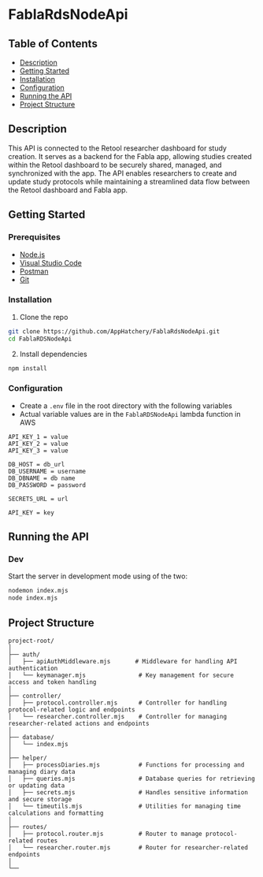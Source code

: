 # FablaRdsNodeApi

## Table of Contents
- [Description](#description)
- [Getting Started](#getting-started)
- [Installation](#installation)
- [Configuration](#configuration)
- [Running the API](#running-the-api)
- [Project Structure](#project-structure)

## Description
This API is connected to the Retool researcher dashboard for study creation. It serves as a backend for the Fabla app, allowing studies created within the Retool dashboard to be securely shared, managed, and synchronized with the app. The API enables researchers to create and update study protocols while maintaining a streamlined data flow between the Retool dashboard and Fabla app.

## Getting Started
### Prerequisites
- [Node.js](https://nodejs.org/en/download/package-manager)
- [Visual Studio Code](https://code.visualstudio.com/)
- [Postman](https://www.postman.com/api-evangelist/images/folder/z0bvv75/downloads)
- [Git](https://git-scm.com/downloads)

### Installation
1. Clone the repo
```bash
git clone https://github.com/AppHatchery/FablaRdsNodeApi.git
cd FablaRDSNodeApi
```

2. Install dependencies
```bash
npm install
```

### Configuration
- Create a `.env` file in the root directory with the following variables
- Actual variable values are in the `FablaRDSNodeApi` lambda function in AWS
```env
API_KEY_1 = value
API_KEY_2 = value
API_KEY_3 = value

DB_HOST = db_url
DB_USERNAME = username
DB_DBNAME = db name
DB_PASSWORD = password

SECRETS_URL = url

API_KEY = key
  ```

## Running the API
### Dev
Start the server in development mode using of the two:
```bash
nodemon index.mjs
node index.mjs
```
## Project Structure

```
project-root/
│
├── auth/
│   ├── apiAuthMiddleware.mjs       # Middleware for handling API authentication
│   └── keymanager.mjs               # Key management for secure access and token handling
│
├── controller/
│   ├── protocol.controller.mjs      # Controller for handling protocol-related logic and endpoints
│   └── researcher.controller.mjs    # Controller for managing researcher-related actions and endpoints
│
├── database/
│   └── index.mjs                    
│
├── helper/
│   ├── processDiaries.mjs           # Functions for processing and managing diary data
│   ├── queries.mjs                  # Database queries for retrieving or updating data
│   ├── secrets.mjs                  # Handles sensitive information and secure storage
│   └── timeutils.mjs                # Utilities for managing time calculations and formatting
│
├── routes/
│   ├── protocol.router.mjs          # Router to manage protocol-related routes
│   └── researcher.router.mjs        # Router for researcher-related endpoints
│
└──
```

